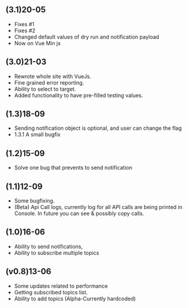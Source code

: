 ## (3.1)20-05
- Fixes #1
- Fixes #2
- Changed default values of dry run and notification payload
- Now on Vue Min js

## (3.0)21-03
- Rewrote whole site with VueJs.
- Fine grained error reporting.
- Ability to select to target.
- Added functionality to have pre-filled testing values.

## (1.3)18-09
- Sending notification object is optional, and user can change the flag
- 1.3.1 A small bugfix

## (1.2)15-09
- Solve one bug that prevents to send notification

## (1.1)12-09
- Some bugfixing.
- (Beta) Api Call logs, currently log for all API calls are being printed in Console. In future you can see & possibly copy calls.
 

## (1.0)16-06
- Ability to send notifications,
- Ability to subscribe multiple topics

## (v0.8)13-06
- Some updates related to performance
- Getting subscribed topics list.
- Ability to add topics (Alpha-Currently hardcoded)